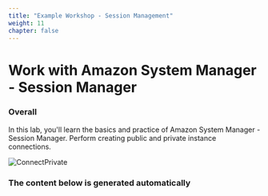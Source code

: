 ```yaml
---
title: "Example Workshop - Session Management"
weight: 11
chapter: false
---
```


# Work with Amazon System Manager - Session Manager

### Overall

In this lab, you'll learn the basics and practice of Amazon System Manager - Session Manager. Perform creating public and private instance connections.

![ConnectPrivate](/images/arc-log.png)

### The content below is generated automatically

<!-- YOU DON'T NEED TO MANULLY CREATE THE CONTENT OF THE SECTION -->
